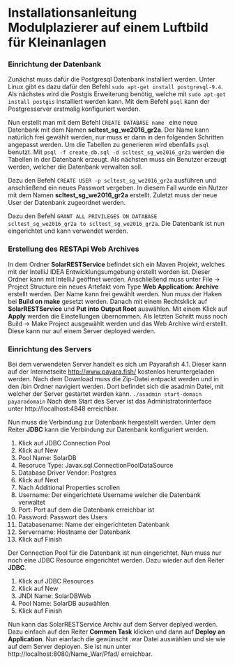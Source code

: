 # Installationsanleitung Modulplazierer auf einem Luftbild für Kleinanlagen


### Einrichtung der Datenbank
Zunächst muss dafür die Postgresql Datenbank installiert werden. Unter Linux gibt es dazu dafür den Befehl
```sudo apt-get install postgresql-9.4```.
Als nächstes wird die Postgis Erweiterung benötig, welche mit
```sudo apt-get install postgis```
installiert werden kann. Mit dem Befehl ```psql``` kann der Postgresserver erstmalig konfiguriert werden.

Nun erstellt man mit dem Befehl ```CREATE DATABASE name ``` eine neue Datenbank mit dem Namen **scltest_sg_we2016_gr2a**. Der Name kann natürlich frei gewählt werden, nur muss er dann in den folgenden Schritten angepasst werden. Um die Tabellen zu generieren wird ebenfalls ```psql``` benutzt.
Mit ```psql -f create_db.sql -d scltest_sg_we2016_gr2a``` werden die Tabellen in der Datenbank erzeugt.
Als nächsten muss ein Benutzer erzeugt werden, welcher die Datenbank verwalten soll.

Dazu den Befehl ```CREATE USER -p scltest_sg_we2016_gr2a``` ausführen und anschließend ein neues Passwort vergeben. In diesem Fall wurde ein Nutzer mit dem Namen **scltest_sg_we2016_gr2a** erstellt. Zuletzt muss der neue User der Datenbank zugeordnet werden.

Dazu den Befehl ```GRANT ALL PRIVILEGES ON DATABASE scltest_sg_we2016_gr2a to scltest_sg_we2016_gr2a```. 
Die Datenbank ist nun eingerichtet und kann verwendet werden.


### Erstellung des RESTApi Web Archives
In dem Ordner **SolarRESTService** befindet sich ein Maven Projekt, welches mit der IntelliJ IDEA Entwicklungsumgebung erstellt worden ist. Dieser Ordner kann mit IntelliJ geöffnet werden. Anschließend muss unter File -> Project Structure ein neues Artefakt vom Type **Web Application: Archive** erstellt werden. Der Name kann frei gewählt werden. Nun muss der Haken bei **Build on make** gesetzt werden. Danach mit einem Rechtsklick auf **SolarRESTService** und **Put into Output Root** auswählen. Mit einem Klick auf **Apply** werden die Einstellungen übernommen. Als letzten Schritt muss noch Build -> Make Project ausgewählt werden und das Web Archive wird erstellt. Diese kann nur auf einem Server deployed werden.

### Einrichtung des Servers
Bei dem verwendeten Server handelt es sich um Payarafish 4.1. Dieser kann auf der Internetseite http://www.payara.fish/ kostenlos heruntergeladen werden. Nach dem Download muss die Zip-Datei entpackt werden und in den /bin Ordner navigiert werden. Dort befindet sich die asadmin Datei, mit welcher der Server gestartet werden kann.
```./asadmin start-domain payaradomain```
Nach dem Start des Server ist das Administratorinterface unter http://localhost:4848 erreichbar.

Nun muss die Verbindung zur Datenbank hergestellt werden. Unter dem Reiter **JDBC** kann die Verbindung zur Datenbank konfiguriert werden.
1. Klick auf JDBC Connection Pool
2. Klick auf New
3. Pool Name: SolarDB
4. Resoruce Type: Javax.sql.ConnectionPoolDataSource
5. Database Driver Vendor: Postgres
6. Klick auf Next
7. Nach Additional Properties scrollen
8. Username: Der eingerichtete Username welcher die Datenbank verwaltet
9. Port: Port auf dem die Datenbank erreichbar ist
10. Password: Passwort des Users
11. Databasename: Name der eingerichteten Datenbank
12. Servername: Hostname der Datenbank
13. Klick auf Finish

Der Connection Pool für die Datenbank ist nun eingerichtet. Nun muss nur noch eine JDBC Resource eingerichtet werden. Dazu wieder auf den Reiter **JDBC**.

1. Klick auf JDBC Resources
2. Klick auf New
3. JNDI Name: SolarDBWeb
4. Pool Name: SolarDB auswählen
5. Klick auf Finish

Nun kann das SolarRESTService Archiv auf dem Server deplyed werden. Dazu einfach auf den Reiter **Commen Task** klicken und dann auf **Deploy an Application**. Nun eianfach die gewünscht .war Datei auswählen und sie wie auf dem Server deployen. Sie ist nun unter http://localhost:8080/Name_War/Pfad/ erreichbar.








